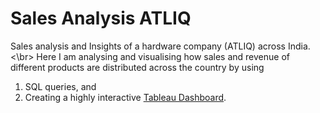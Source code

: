 # Sales Analysis ATLIQ
Sales analysis and Insights of a hardware company (ATLIQ) across India. <\br>
Here I am analysing and visualising how sales and revenue of different products are distributed across the country by using
1. SQL queries, and
2. Creating a highly interactive [Tableau Dashboard](https://public.tableau.com/views/SalesInsightandAnalysis/Dashboard1?:language=en-US&:display_count=n&:origin=viz_share_link).
